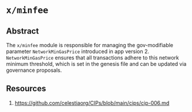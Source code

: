 # `x/minfee`

## Abstract

The `x/minfee` module is responsible for managing the gov-modifiable parameter `NetworkMinGasPrice` introduced in app version 2. `NetworkMinGasPrice` ensures that all transactions adhere to this network minimum threshold, which is set in the genesis file and can be updated via governance proposals.

## Resources

1. <https://github.com/celestiaorg/CIPs/blob/main/cips/cip-006.md>
